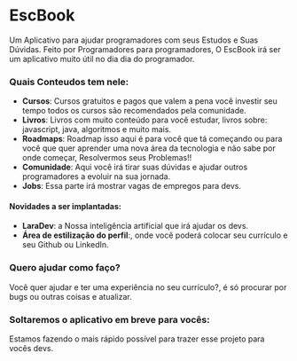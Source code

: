 # EscBook
Um Aplicativo para ajudar programadores com seus Estudos e Suas Dúvidas.
Feito por Programadores para programadores, O EscBook irá ser um aplicativo muito útil no dia dia do programador.

### Quais Conteudos tem nele:
 * **Cursos**: Cursos gratuitos e pagos que valem a pena você investir seu tempo todos os cursos são recomendados pela comunidade.
 * **Livros**: Livros com muito conteúdo para você estudar, livros sobre: javascript, java, algoritmos e muito mais.
 * **Roadmaps**: Roadmap isso aqui é para você que tá começando ou para você que quer aprender uma nova área da tecnologia e não sabe por onde começar, Resolvermos seus Problemas!!
 * **Comunidade**: Aqui você irá tirar suas dúvidas e ajudar outros programadores a evoluir na sua jornada.
 * **Jobs**: Essa parte irá mostrar vagas de empregos para devs.
 
 #### Novidades a ser implantadas:
  * **LaraDev**: a Nossa inteligência artificial que irá ajudar os devs.
  * **Área de estilização do perfil**:, onde você poderá colocar seu currículo e seu Github ou LinkedIn.

### Quero ajudar como faço?
Você quer ajudar e ter uma experiência no seu currículo?, é só procurar por bugs ou outras coisas e atualizar.

### Soltaremos o aplicativo em breve para vocês:
Estamos fazendo o mais rápido possível para trazer esse projeto para vocês devs.
